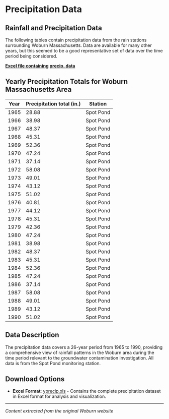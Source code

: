 # Precipitation Data

## Rainfall and Precipitation Data

The following tables contain precipitation data from the rain stations surrounding Woburn Massachusetts. Data are available for many other years, but this seemed to be a good representative set of data over the time period being considered.

**[Excel file containing precip. data](yprecip.xls)**

## Yearly Precipitation Totals for Woburn Massachusetts Area

| Year | Precipitation total (in.) | Station |
|------|---------------------------|---------|
| 1965 | 28.88 | Spot Pond |
| 1966 | 38.98 | Spot Pond |
| 1967 | 48.37 | Spot Pond |
| 1968 | 45.31 | Spot Pond |
| 1969 | 52.36 | Spot Pond |
| 1970 | 47.24 | Spot Pond |
| 1971 | 37.14 | Spot Pond |
| 1972 | 58.08 | Spot Pond |
| 1973 | 49.01 | Spot Pond |
| 1974 | 43.12 | Spot Pond |
| 1975 | 51.02 | Spot Pond |
| 1976 | 40.81 | Spot Pond |
| 1977 | 44.12 | Spot Pond |
| 1978 | 45.31 | Spot Pond |
| 1979 | 42.36 | Spot Pond |
| 1980 | 47.24 | Spot Pond |
| 1981 | 38.98 | Spot Pond |
| 1982 | 48.37 | Spot Pond |
| 1983 | 45.31 | Spot Pond |
| 1984 | 52.36 | Spot Pond |
| 1985 | 47.24 | Spot Pond |
| 1986 | 37.14 | Spot Pond |
| 1987 | 58.08 | Spot Pond |
| 1988 | 49.01 | Spot Pond |
| 1989 | 43.12 | Spot Pond |
| 1990 | 51.02 | Spot Pond |

## Data Description

The precipitation data covers a 26-year period from 1965 to 1990, providing a comprehensive view of rainfall patterns in the Woburn area during the time period relevant to the groundwater contamination investigation. All data is from the Spot Pond monitoring station.

## Download Options

- **Excel Format**: [yprecip.xls](yprecip.xls) - Contains the complete precipitation dataset in Excel format for analysis and visualization.

---

*Content extracted from the original Woburn website* 